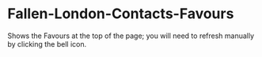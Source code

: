 # Fallen-London-Contacts-Favours
Shows the Favours at the top of the page; you will need to refresh manually by clicking the bell icon.
